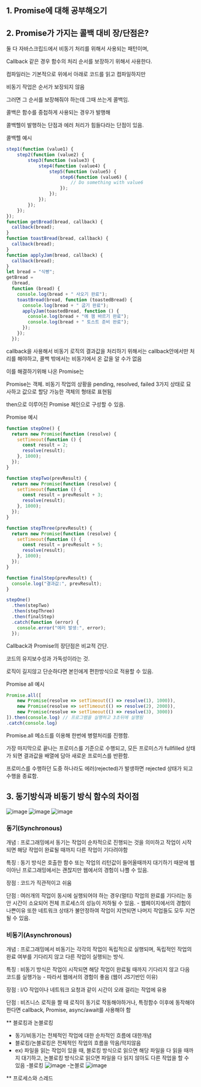 ## 1. Promise에 대해 공부해오기


## 2. Promise가 가지는 콜백 대비 장/단점은?
둘 다 자바스크립드에서 비동기 처리를 위해서 사용되는 패턴이며,

Callback 같은 경우 함수의 처리 순서를 보장하기 위해서 사용한다. 

컴파일러는 기본적으로 위에서 아래로 코드를 읽고 컴파일하지만

비동기 작업은 순서가 보장되지 않음

그러면 그 순서를 보장해줘야 하는데 그때 쓰는게 콜백임.

콜백은 함수를 중첩하게 사용되는 경우가 발행해

콜백헬이 발행하는 단점과 에러 처리가 힘들다라는 단점이 있음.

콜백헬 예시
```Javascript
step1(function (value1) {
    step2(function (value2) {
        step3(function (value3) {
            step4(function (value4) {
                step5(function (value5) {
                    step6(function (value6) {
                        // Do something with value6
                    });
                });
            });
        });
    });
});
function getBread(bread, callback) {
  callback(bread);
}
function toastBread(bread, callback) {
  callback(bread);
}
function applyJam(bread, callback) {
  callback(bread);
}
let bread = "식빵";
getBread =
  (bread,
  function (bread) {
    console.log(bread + " 사오기 완료");
    toastBread(bread, function (toastedBread) {
      console.log(bread + " 굽기 완료");
      applyJam(toastedBread, function () {
        console.log(bread + "에 잼 바르기 완료");
        console.log(bread + " 토스트 준비 완료");
      });
    });
  });
```
callback을 사용해서 비동기 로직의 결과값을 처리하기 위해서는 callback안에서만 처리를 해야하고, 콜백 밖에서는 비동기에서 온 값을 알 수가 없음

이를 해결하기위해 나온 Promise는

Promise는 객체. 비동기 작업의 상황을 pending, resolved, failed 3가지 상태로 묘사하고 값으로 할당 가능한 객체의 형태로 표현됨

then으로 이루어진 Promise 체인으로 구성할 수 있음.

Promise 예시
```Javascript
function stepOne() {
  return new Promise(function (resolve) {
    setTimeout(function () {
      const result = 2;
      resolve(result);
    }, 1000);
  });
}

function stepTwo(prevResult) {
  return new Promise(function (resolve) {
    setTimeout(function () {
      const result = prevResult + 3;
      resolve(result);
    }, 1000);
  });
}

function stepThree(prevResult) {
  return new Promise(function (resolve) {
    setTimeout(function () {
      const result = prevResult + 5;
      resolve(result);
    }, 1000);
  });
}

function finalStep(prevResult) {
  console.log("결과값:", prevResult);
}

stepOne()
  .then(stepTwo)
  .then(stepThree)
  .then(finalStep)
  .catch(function (error) {
    console.error("에러 발생:", error);
  });
```
Callback과 Promise의 장단점은 비교적 간단.

코드의 유지보수성과 가독성이라는 것.

로직이 길지않고 단순하다면 본인에게 편한방식으로 적용할 수 있음.

Promise all 예시
```Javascript
Promise.all([
    new Promise(resolve => setTimeout(() => resolve(1), 1000)),
    new Promise(resolve => setTimeout(() => resolve(2), 2000)),
    new Promise(resolve => setTimeout(() => resolve(3), 3000))
]).then(console.log) // 프로그램을 실행하고 3초뒤에 실행됨
.catch(console.log)
```
Promise.all 메소드를 이용해 한번에 병렬처리를 진행함.

가장 마지막으로 끝나는 프로미스를 기준으로 수행되고, 모든 프로미스가 fullfilled 상태가 되면 결과값을 배열에 담아 새로운 프로미스를 반환함.

프로미스를 수행하던 도중 하나라도 에러(rejected)가 발생하면 rejected 상태가 되고 수행을 종료함.


## 3. 동기방식과 비동기 방식 함수의 차이점
![image](https://github.com/user-attachments/assets/1afe6458-e1ef-4185-baee-e061d0c829d2)
![image](https://github.com/user-attachments/assets/bcd0d249-addb-4124-b8d4-4dcd41104758)
![image](https://github.com/user-attachments/assets/96fcc9d7-e200-464f-909d-258be1f01c38)

### 동기(Synchronous) 

개념 : 프로그래밍에서 동기는 작업이 순차적으로 진행되는 것을 의미하고 작업이 시작되면 해당 작업이 완료될 때까지 다른 작업이 기다려야함

특징 : 동기 방식은 호출한 함수 또는 작업의 리턴값이 들어올때까지 대기하기 때문에 웹이아닌 프로그래밍에서는 괜찮지만 웹에서의 경험이 나쁠 수 있음.

장점 : 코드가 직관적이고 쉬움

단점 : 여러개의 작업이 동시에 실행되어야 하는 경우(멀티) 작업의 완료를 기다리는 동안 시간이 소요되어 전체 프로세스의 성능이 저하될 수 있음. - 웹페이지에서의 경험이 나쁜이유
      또한 네트워크 상태가 불안정하여 작업이 지연되면 나머지 작업들도 모두 지연될 수 있음.

### 비동기(Asynchronous)

개념 : 프로그래밍에서 비동기는 각각의 작업이 독립적으로 실행되며, 독립적인 작업의 완료 여부를 기다리지 않고 다른 작업이 실행되는 방식.  

특징 : 비동기 방식은 작업이 시작되면 해당 작업이 완료될 때까지 기다리지 않고 다음 코드를 실행가능 - 따라서 웹에서의 경험이 좋음 (웹이 JS기반인 이유)

장점 : I/O 작업이나 네트워크 요청과 같이 시간이 오래 걸리는 작업에 유용

단점 : 비즈니스 로직을 짤 때 로직이 동기로 작동해야하거나, 특정함수 이후에 동작해야한다면 callback, Promise, async/await를 사용해야 함 

** 블로킹과 논블로킹
* 동기/비동기는 전체적인 작업에 대한 순차적인 흐름에 대한개념
* 블로킹/논블로킹은 전체적인 작업의 흐름을 막음/막지않음
* ex) 파일을 읽는 작업이 있을 때, 블로킹 방식으로 읽으면 해당 파일을 다 읽을 때까지 대기하고, 논블로킹 방식으로 읽으면 파일을 다 읽지 않아도 다른 작업을 할 수 있음
  -블로킹
  ![image](https://github.com/user-attachments/assets/ef337294-6dbc-4f59-a74c-9e1d0f52879e)
  -논블로
  ![image](https://github.com/user-attachments/assets/678e28be-24ad-4b16-b774-58c46e8cbe2d)


** 프로세스와 스레드 

 
